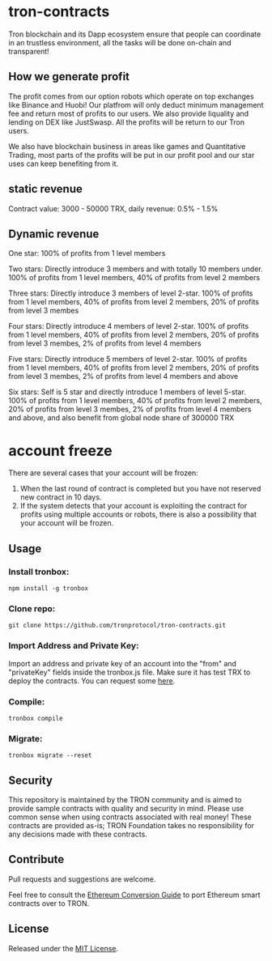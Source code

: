 # tron-contracts

Tron blockchain and its Dapp ecosystem ensure that people can coordinate in an trustless environment, all the tasks will be done on-chain and transparent!

## How we generate profit

The profit comes from our option robots which operate on top exchanges like Binance and Huobi! Our platfrom will only deduct minimum management fee and return most of profits to our users. We also provide liquality and lending on DEX like JustSwasp. All the profits will be return to our Tron users.

We also have blockchain business in areas like games and Quantitative Trading, most parts of the profits will be put in our profit pool and our star uses can keep benefiting from it.  

## static revenue

Contract value: 3000 - 50000 TRX, daily revenue: 0.5% - 1.5%

## Dynamic revenue

One star: 100% of profits from 1 level members

Two stars: Directly introduce 3 members and with totally 10 members under. 100% of profits from 1 level members, 40% of profits from level 2 members

Three stars: Directly introduce 3 members of level 2-star. 100% of profits from 1 level members, 40% of profits from level 2 members, 20% of profits from level 3 membes 

Four stars: Directly introduce 4 members of level 2-star. 100% of profits from 1 level members, 40% of profits from level 2 members, 20% of profits from level 3 membes, 2% of profits from level 4 members

Five stars: Directly introduce 5 members of level 2-star. 100% of profits from 1 level members, 40% of profits from level 2 members, 20% of profits from level 3 membes, 2% of profits from level 4 members and above

Six stars: Self is 5 star and directly introduce 1 members of level 5-star. 100% of profits from 1 level members, 40% of profits from level 2 members, 20% of profits from level 3 membes, 2% of profits from level 4 members and above, and also benefit from global node share of 300000 TRX

# account freeze

There are several cases that your account will be frozen:
1. When the last round of contract is completed but you have not reserved new contract in 10 days.
2. If the system detects that your account is exploiting the contract for profits using multiple accounts or robots, there is also a possibility that your account will be frozen.

## Usage

### Install tronbox:

```npm install -g tronbox```

### Clone repo:

```git clone https://github.com/tronprotocol/tron-contracts.git```

### Import Address and Private Key:

Import an address and private key of an account into the "from" and "privateKey" fields inside the tronbox.js file. Make sure it has test TRX to deploy the contracts. You can request some [here](https://www.trongrid.io/shasta/#request).

### Compile:

```tronbox compile```

### Migrate:

```tronbox migrate --reset```

## Security

This repository is maintained by the TRON community and is aimed to provide sample contracts with quality and security in mind. Please use common sense when using contracts associated with real money! These contracts are provided as-is; TRON Foundation takes no responsibility for any decisions made with these contracts.

## Contribute

Pull requests and suggestions are welcome.

Feel free to consult the [Ethereum Conversion Guide](https://developers.tron.network/docs/converting-ethereum-contracts-to-tron) to port Ethereum smart contracts over to TRON.

## License

Released under the [MIT License](LICENSE).
